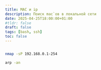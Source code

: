 ```yaml
---
title: MAC и ip
description: Поиск mac`ов в локальной сети
date: 2025-04-25T18:00:00+01:00
#tldr: false
draft: false
tags: [bash, ssh] 
toc: false
---
```




```bash

nmap -sP 192.168.0.1-254

arp -an

```
